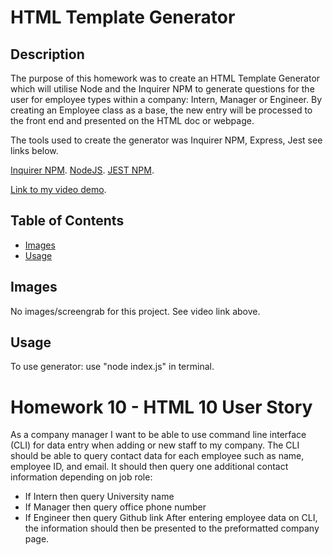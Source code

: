 # HTML Template Generator

## Description 

The purpose of this homework was to create an HTML Template Generator which will utilise Node and the Inquirer NPM to generate questions for the user for employee types within a company: Intern, Manager or Engineer. By creating an Employee class as a base, the new entry will be processed to the front end and presented on the HTML doc or webpage.

The tools used to create the generator was Inquirer NPM, Express, Jest see links below.


[Inquirer NPM](https://www.npmjs.com/package/inquirer).
[NodeJS](https://nodejs.org/en/).
[JEST NPM](https://www.npmjs.com/package/jest).

[Link to my video demo](https://drive.google.com/file/d/1J4_yIE1Xhn0Mp-kcpLg9XnBa0mIVqSsl/view?usp=sharing).


## Table of Contents
* [Images](#images)
* [Usage](#usage)


## Images
No images/screengrab for this project. See video link above.


## Usage 
To use generator: use "node index.js" in terminal.

# Homework 10 - HTML 10 User Story
As a company manager I want to be able to use command line interface (CLI) for data entry when adding or new staff to my company. The CLI should be able to query contact data for each employee such as name, employee ID, and email. It should then query one additional contact information depending on job role:
* If Intern then query University name
* If Manager then query office phone number
* If Engineer then query Github link
After entering employee data on CLI, the information should then be presented to the preformatted company page.

